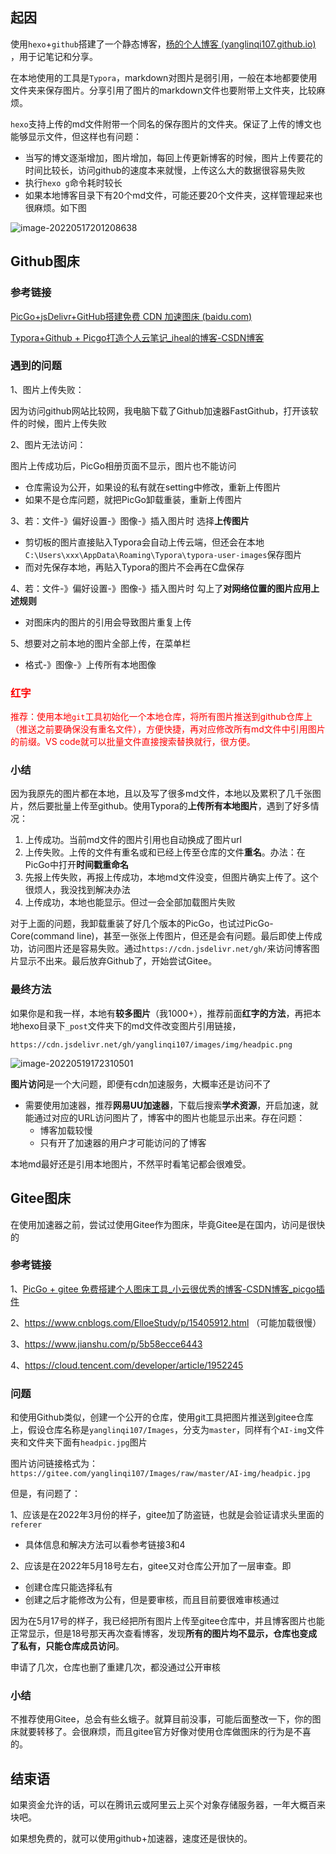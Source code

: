 ## 起因

使用`hexo`+`github`搭建了一个静态博客，[杨的个人博客 (yanglinqi107.github.io)](https://yanglinqi107.github.io/) ，用于记笔记和分享。

在本地使用的工具是`Typora`，markdown对图片是弱引用，一般在本地都要使用文件夹来保存图片。分享引用了图片的markdown文件也要附带上文件夹，比较麻烦。

`hexo`支持上传的md文件附带一个同名的保存图片的文件夹。保证了上传的博文也能够显示文件，但这样也有问题：

- 当写的博文逐渐增加，图片增加，每回上传更新博客的时候，图片上传要花的时间比较长，访问github的速度本来就慢，上传这么大的数据很容易失败
- 执行`hexo g`命令耗时较长
- 如果本地博客目录下有20个md文件，可能还要20个文件夹，这样管理起来也很麻烦。如下图

![image-20220517201208638](https://gitee.com/yanglinqi107/Images/raw/master/res/202205191756005.png)



## Github图床

### 参考链接

[PicGo+jsDelivr+GitHub搭建免费 CDN 加速图床 (baidu.com)](https://baijiahao.baidu.com/s?id=1712840941546413258&wfr=spider&for=pc) 

[Typora+Github + Picgo打造个人云笔记_iheal的博客-CSDN博客](https://blog.csdn.net/qq_61313949/article/details/124511276)



### 遇到的问题

1、图片上传失败：

因为访问github网站比较网，我电脑下载了Github加速器FastGithub，打开该软件的时候，图片上传失败

2、图片无法访问：

图片上传成功后，PicGo相册页面不显示，图片也不能访问

- 仓库需设为公开，如果设的私有就在setting中修改，重新上传图片
- 如果不是仓库问题，就把PicGo卸载重装，重新上传图片

3、若：文件-》偏好设置-》图像-》插入图片时 选择**上传图片**

- 剪切板的图片直接贴入Typora会自动上传云端，但还会在本地`C:\Users\xxx\AppData\Roaming\Typora\typora-user-images`保存图片
- 而对先保存本地，再贴入Typora的图片不会再在C盘保存

4、若：文件-》偏好设置-》图像-》插入图片时  勾上了**对网络位置的图片应用上述规则**

- 对图床内的图片的引用会导致图片重复上传

5、想要对之前本地的图片全部上传，在菜单栏

- 格式-》图像-》上传所有本地图像



### <font color=#ff000>红字</font>

<font color=#ff0000>推荐：使用本地`git`工具初始化一个本地仓库，将所有图片推送到github仓库上（推送之前要确保没有重名文件），方便快捷，再对应修改所有md文件中引用图片的前缀。VS code就可以批量文件直接搜索替换就行，很方便。</font>



### 小结

因为我原先的图片都在本地，且以及写了很多md文件，本地以及累积了几千张图片，然后要批量上传至github。使用Typora的**上传所有本地图片**，遇到了好多情况：

1. 上传成功。当前md文件的图片引用也自动换成了图片url
2. 上传失败。上传的文件有重名或和已经上传至仓库的文件**重名**。办法：在PicGo中打开**时间戳重命名**
3. 先报上传失败，再报上传成功，本地md文件没变，但图片确实上传了。这个很烦人，我没找到解决办法
4. 上传成功，本地也能显示。但过一会全部加载图片失败

对于上面的问题，我卸载重装了好几个版本的PicGo，也试过PicGo-Core(command line)，甚至一张张上传图片，但还是会有问题。最后即使上传成功，访问图片还是容易失败。通过`https://cdn.jsdelivr.net/gh/`来访问博客图片显示不出来。最后放弃Github了，开始尝试Gitee。



### 最终方法

如果你是和我一样，本地有**较多图片**（我1000+），推荐前面**红字的方法**，再把本地hexo目录下`_post`文件夹下的md文件改变图片引用链接，

`https://cdn.jsdelivr.net/gh/yanglinqi107/images/img/headpic.png`

![image-20220519172310501](https://gitee.com/yanglinqi107/Images/raw/master/res/image-20220519172310501.png)



**图片访问**是一个大问题，即便有cdn加速服务，大概率还是访问不了

- 需要使用加速器，推荐**网易UU加速器**，下载后搜索**学术资源**，开启加速，就能通过对应的URL访问图片了，博客中的图片也能显示出来。存在问题：
  - 博客加载较慢
  - 只有开了加速器的用户才可能访问的了博客

本地md最好还是引用本地图片，不然平时看笔记都会很难受。





## Gitee图床

在使用加速器之前，尝试过使用Gitee作为图床，毕竟Gitee是在国内，访问是很快的

### 参考链接

1、[PicGo + gitee 免费搭建个人图床工具_小云很优秀的博客-CSDN博客_picgo插件](https://blog.csdn.net/fine_ning/article/details/106652528)

2、https://www.cnblogs.com/ElloeStudy/p/15405912.html （可能加载很慢）

3、https://www.jianshu.com/p/5b58ecce6443

4、https://cloud.tencent.com/developer/article/1952245



### 问题

和使用Github类似，创建一个公开的仓库，使用git工具把图片推送到gitee仓库上，假设仓库名称是`yanglinqi107/Images`，分支为`master`，同样有个`AI-img`文件夹和文件夹下面有`headpic.jpg`图片

图片访问链接格式为：`https://gitee.com/yanglinqi107/Images/raw/master/AI-img/headpic.jpg`

但是，有问题了：

1、应该是在2022年3月份的样子，gitee加了防盗链，也就是会验证请求头里面的`referer`

- 具体信息和解决方法可以看参考链接3和4

2、应该是在2022年5月18号左右，gitee又对仓库公开加了一层审查。即

- 创建仓库只能选择私有
- 创建之后才能修改为公有，但是要审核，而且目前要很难审核通过

因为在5月17号的样子，我已经把所有图片上传至gitee仓库中，并且博客图片也能正常显示，但是18号那天再次查看博客，发现**所有的图片均不显示，仓库也变成了私有，只能仓库成员访问**。

申请了几次，仓库也删了重建几次，都没通过公开审核



### 小结

不推荐使用Gitee，总会有些幺蛾子。就算目前没事，可能后面整改一下，你的图床就要转移了。会很麻烦，而且gitee官方好像对使用仓库做图床的行为是不喜的。



## 结束语

如果资金允许的话，可以在腾讯云或阿里云上买个对象存储服务器，一年大概百来块吧。

如果想免费的，就可以使用github+加速器，速度还是很快的。
